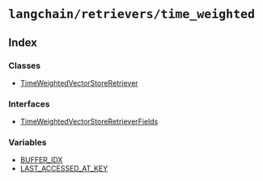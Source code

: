 `langchain/retrievers/time_weighted`
====================================

Index[](#index "Direct link to Index")
---------------------------------------

### Classes[](#classes "Direct link to Classes")

*   [TimeWeightedVectorStoreRetriever](/docs/api/retrievers_time_weighted/classes/TimeWeightedVectorStoreRetriever)

### Interfaces[](#interfaces "Direct link to Interfaces")

*   [TimeWeightedVectorStoreRetrieverFields](/docs/api/retrievers_time_weighted/interfaces/TimeWeightedVectorStoreRetrieverFields)

### Variables[](#variables "Direct link to Variables")

*   [BUFFER\_IDX](/docs/api/retrievers_time_weighted/variables/BUFFER_IDX)
*   [LAST\_ACCESSED\_AT\_KEY](/docs/api/retrievers_time_weighted/variables/LAST_ACCESSED_AT_KEY)